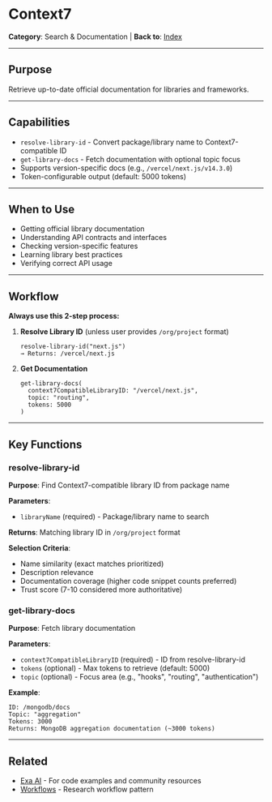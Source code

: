 # Context7

**Category**: Search & Documentation | **Back to**: [Index](../../CLAUDE.md)

---

## Purpose

Retrieve up-to-date official documentation for libraries and frameworks.

---

## Capabilities

- `resolve-library-id` - Convert package/library name to Context7-compatible ID
- `get-library-docs` - Fetch documentation with optional topic focus
- Supports version-specific docs (e.g., `/vercel/next.js/v14.3.0`)
- Token-configurable output (default: 5000 tokens)

---

## When to Use

- Getting official library documentation
- Understanding API contracts and interfaces
- Checking version-specific features
- Learning library best practices
- Verifying correct API usage

---

## Workflow

**Always use this 2-step process:**

1. **Resolve Library ID** (unless user provides `/org/project` format)
   ```
   resolve-library-id("next.js")
   → Returns: /vercel/next.js
   ```

2. **Get Documentation**
   ```
   get-library-docs(
     context7CompatibleLibraryID: "/vercel/next.js",
     topic: "routing",
     tokens: 5000
   )
   ```

---

## Key Functions

### resolve-library-id

**Purpose**: Find Context7-compatible library ID from package name

**Parameters**:
- `libraryName` (required) - Package/library name to search

**Returns**: Matching library ID in `/org/project` format

**Selection Criteria**:
- Name similarity (exact matches prioritized)
- Description relevance
- Documentation coverage (higher code snippet counts preferred)
- Trust score (7-10 considered more authoritative)

### get-library-docs

**Purpose**: Fetch library documentation

**Parameters**:
- `context7CompatibleLibraryID` (required) - ID from resolve-library-id
- `tokens` (optional) - Max tokens to retrieve (default: 5000)
- `topic` (optional) - Focus area (e.g., "hooks", "routing", "authentication")

**Example**:
```
ID: /mongodb/docs
Topic: "aggregation"
Tokens: 3000
Returns: MongoDB aggregation documentation (~3000 tokens)
```

---

## Related

- [Exa AI](exa-ai.md) - For code examples and community resources
- [Workflows](../workflows.md#research-flow) - Research workflow pattern
